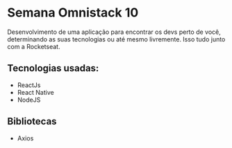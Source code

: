 # Semana Omnistack 10
Desenvolvimento de uma aplicação para encontrar os devs perto de você, determinando as suas tecnologias ou até mesmo livremente. Isso tudo junto com a Rocketseat.

## Tecnologias usadas:
* ReactJs
* React Native
* NodeJS

## Bibliotecas
* Axios
